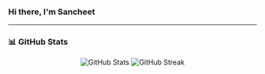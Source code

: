 
### Hi there, I'm **Sancheet**

---

### 📊 **GitHub Stats**

<p align="center">
  <img src="https://github-readme-stats.vercel.app/api?username=sancheet230&show_icons=true&theme=radical&count_private=true" alt="GitHub Stats"/>
  <img src="https://github-readme-streak-stats.herokuapp.com/?user=sancheet230&theme=radical" alt="GitHub Streak"/>
</p>








<!--
**sancheet230/sancheet230** is a ✨ _special_ ✨ repository because its `README.md` (this file) appears on your GitHub profile.

Here are some ideas to get you started:

- 🔭 I’m currently working on ...
- 🌱 I’m currently learning ...
- 👯 I’m looking to collaborate on ...
- 🤔 I’m looking for help with ...
- 💬 Ask me about ...
- 📫 How to reach me: ...
- 😄 Pronouns: ...
- ⚡ Fun fact: ...
-->
